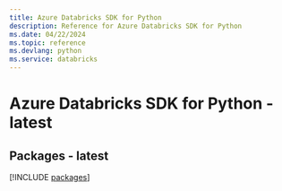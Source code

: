 ```yaml
---
title: Azure Databricks SDK for Python
description: Reference for Azure Databricks SDK for Python
ms.date: 04/22/2024
ms.topic: reference
ms.devlang: python
ms.service: databricks
---
```

# Azure Databricks SDK for Python - latest
## Packages - latest
[!INCLUDE [packages](databricks-index.md)]